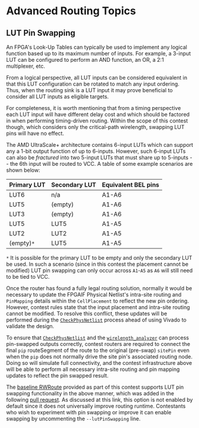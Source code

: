 # Advanced Routing Topics

## LUT Pin Swapping

An FPGA's Look-Up Tables can typically be used to implement any logical function
based up to its maximum number of inputs.
For example, a 3-input LUT can be configured to perform an AND function, an OR,
a 2:1 multiplexer, etc.

From a logical perspective, all LUT inputs can be considered equivalent in that
this LUT configuration can be rotated to match any input ordering.
Thus, when the routing sink is a LUT input it may prove beneficial to consider
all LUT inputs as eligible targets.

For completeness, it is worth mentioning that from a timing perspective each LUT
input will have different delay cost and which should be factored in when performing
timing-driven routing.
Within the scope of this contest though, which considers only the critical-path
wirelength, swapping LUT pins will have no effect. 

The AMD UltraScale+ architecture contains 6-input LUTs which can support any
a 1-bit output function of up to 6-inputs.
However, such 6-input LUTs can also be *fractured* into two 5-input LUTs
that must share up to 5-inputs -- the 6th input will be routed to VCC.
A table of some example scenarios are shown below:

|Primary LUT|Secondary LUT|Equivalent BEL pins|
|-----------|-------------|-------------------|
| LUT6      | n/a         | A1-A6             |
| LUT5      | (empty)     | A1-A6             |
| LUT3      | (empty)     | A1-A6             |
| LUT5      | LUT5        | A1-A5             |
| LUT2      | LUT2        | A1-A5             |
| (empty)`*`| LUT5        | A1-A5             |

`*` It is possible for the primary LUT to be empty and only the secondary LUT
    be used. In such a scenario (since in this contest the placement cannot be
    modified) LUT pin swapping can only occur across `A1`-`A5` as `A6` will
    still need to be tied to VCC.

Once the router has found a fully legal routing solution, normally it would be
necessary to update the FPGAIF Physical Netlist's intra-site routing and
`PinMapping` details within the `CellPlacement` to reflect the new pin ordering.
However, contest rules state that the input placement and intra-site routing
cannot be modified.
To resolve this conflict, these updates will be performed during the
[`CheckPhysNetlist`](https://github.com/Xilinx/fpga24_routing_contest/blob/main/src/com/xilinx/fpga24_routing_contest/CheckPhysNetlist.java)
process ahead of using Vivado to validate the design.

To ensure that
[`CheckPhysNetlist`](https://github.com/Xilinx/fpga24_routing_contest/blob/main/src/com/xilinx/fpga24_routing_contest/CheckPhysNetlist.java)
and the
[`wirelength_analyzer`](https://github.com/Xilinx/fpga24_routing_contest/blob/master/wirelength_analyzer/wa.py)
can process pin-swapped outputs correctly, contest routers are required to connect
the final `pip` routeSegment of the route to the original (pre-swap) `sitePin` even
when the `pip` does not normally drive the site pin's associated routing node.
Doing so will simulate full connectivity, and the contest infrastructure above will
be able to perform all necessary intra-site routing and pin mapping updates to
reflect the pin swapped result.

The [baseline RWRoute](https://github.com/Xilinx/fpga24_routing_contest/blob/master/src/com/xilinx/fpga24_routing_contest/PartialRouterPhysNetlist.java)
provided as part of this contest supports LUT pin swapping functionality in the
above manner, which was added in the following [pull request](TODO).
As discussed at this link, this option is not enabled by default since it does not
universally improve routing runtime.
Contestants who wish to experiment with pin swapping or improve it can enable swapping
by uncommenting the `--lutPinSwapping` line.

